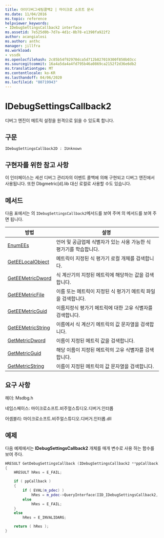 ```yaml
---
title: 아이디버그세팅콜백2 | 마이크로 소프트 문서
ms.date: 11/04/2016
ms.topic: reference
helpviewer_keywords:
- IDebugSettingsCallback2 interface
ms.assetid: 7e525d0b-7d7a-4d1c-8b78-e1398fa922f2
author: acangialosi
ms.author: anthc
manager: jillfra
ms.workload:
- vssdk
ms.openlocfilehash: 2c85b54f92970dca5d712b827019300f850b03cc
ms.sourcegitcommit: 16a4a5da4a4fd795b46a0869ca2152f2d36e6db2
ms.translationtype: MT
ms.contentlocale: ko-KR
ms.lasthandoff: 04/06/2020
ms.locfileid: "80719943"
---
```

# <a name="idebugsettingscallback2"></a>IDebugSettingsCallback2
디버그 엔진이 메트릭 설정을 원격으로 읽을 수 있도록 합니다.

## <a name="syntax"></a>구문

```
IDebugSettingsCallback2D : IUnknown
```

## <a name="notes-for-implementers"></a>구현자를 위한 참고 사항
이 인터페이스는 세션 디버그 관리자의 이벤트 콜백에 의해 구현되고 디버그 엔진에서 사용됩니다. 또한 Dbgmetric[d].lib 대신 로컬로 사용할 수도 있습니다.

## <a name="methods"></a>메서드
다음 표에서는 의 `IDebugSettingsCallback2`메서드를 보여 주며 의 메서드를 보여 주면 됩니다.

|방법|설명|
|------------|-----------------|
|[EnumEEs](../../../extensibility/debugger/reference/idebugsettingscallback2-enumees.md)|언어 및 공급업체 식별자가 있는 사용 가능한 식 평가기를 학습합니다.|
|[GetEELocalObject](../../../extensibility/debugger/reference/idebugsettingscallback2-geteelocalobject.md)|메트릭이 지정된 식 평가기 로컬 개체를 검색합니다.|
|[GetEEMetricDword](../../../extensibility/debugger/reference/idebugsettingscallback2-geteemetricdword.md)|식 계산기의 지정된 메트릭에 해당하는 값을 검색합니다.|
|[GetEEMetricFile](../../../extensibility/debugger/reference/idebugsettingscallback2-geteemetricfile.md)|이름 또는 메트릭이 지정된 식 평가기 메트릭 파일을 검색합니다.|
|[GetEEMetricGuid](../../../extensibility/debugger/reference/idebugsettingscallback2-geteemetricguid.md)|이름지정식 평가기 메트릭에 대한 고유 식별자를 검색합니다.|
|[GetEEMetricString](../../../extensibility/debugger/reference/idebugsettingscallback2-geteemetricstring.md)|이름에서 식 계산기 메트릭의 값 문자열을 검색합니다.|
|[GetMetricDword](../../../extensibility/debugger/reference/idebugsettingscallback2-getmetricdword.md)|이름이 지정된 메트릭 값을 검색합니다.|
|[GetMetricGuid](../../../extensibility/debugger/reference/idebugsettingscallback2-getmetricguid.md)|해당 이름이 지정된 메트릭의 고유 식별자를 검색합니다.|
|[GetMetricString](../../../extensibility/debugger/reference/idebugsettingscallback2-getmetricstring.md)|이름이 지정된 메트릭의 값 문자열을 검색합니다.|

## <a name="requirements"></a>요구 사항
헤더: Msdbg.h

네임스페이스: 마이크로소프트.비주얼스튜디오.디버거.인터롭

어셈블리: 마이크로소프트.비주얼스튜디오.디버거.인터롭.dll

## <a name="example"></a>예제
다음 예제에서는 **IDebugSettingsCallback2** 개체를 매개 변수로 사용 하는 함수를 보여 주다.

```cpp
HRESULT GetDebugSettingsCallback (IDebugSettingsCallback2 **ppCallback)
{
    HRESULT hRes = E_FAIL;

    if ( ppCallback )
    {
        if ( EVAL(m_pdec) )
            hRes = m_pdec->QueryInterface(IID_IDebugSettingsCallback2, (void **)ppCallback);
        else
            hRes = E_FAIL;
    }
    else
        hRes = E_INVALIDARG;

    return ( hRes );
}
```
